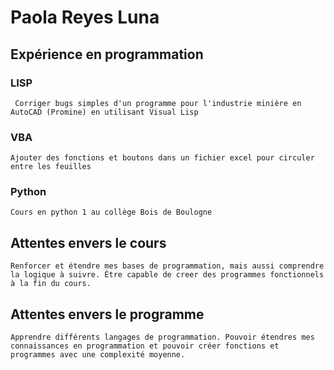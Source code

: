# Paola Reyes Luna
## Expérience en programmation
### LISP
     Corriger bugs simples d'un programme pour l'industrie minière en AutoCAD (Promine) en utilisant Visual Lisp
### VBA
    Ajouter des fonctions et boutons dans un fichier excel pour circuler entre les feuilles
### Python
    Cours en python 1 au collège Bois de Boulogne

## Attentes envers le cours
    Renforcer et étendre mes bases de programmation, mais aussi comprendre la logique à suivre. Être capable de creer des programmes fonctionnels à la fin du cours.

## Attentes envers le programme
    Apprendre différents langages de programmation. Pouvoir étendres mes connaissances en programmation et pouvoir créer fonctions et programmes avec une complexité moyenne. 
